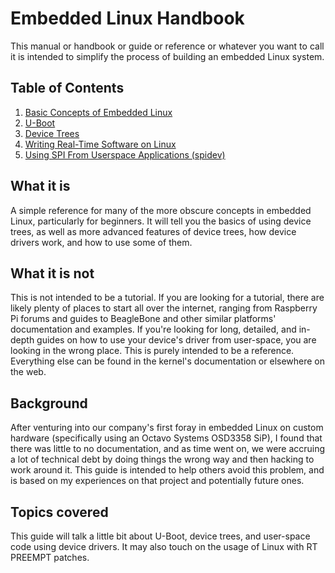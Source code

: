 <!-- vim: set spell spelllang=en_us: -->

# Embedded Linux Handbook

This manual or handbook or guide or reference or whatever you want to call it is
intended to simplify the process of building an embedded Linux system.

## Table of Contents

1. [Basic Concepts of Embedded Linux](basics.md)
2. [U-Boot](u-boot.md)
4. [Device Trees](device-tree.md)
5. [Writing Real-Time Software on Linux](rt-software.md)
6. [Using SPI From Userspace Applications (spidev)](spidev.md)

## What it is

A simple reference for many of the more obscure concepts in embedded Linux,
particularly for beginners. It will tell you the basics of using device trees,
as well as more advanced features of device trees, how device drivers work, and
how to use some of them.

## What it is not

This is not intended to be a tutorial. If you are looking for a tutorial, there
are likely plenty of places to start all over the internet, ranging from
Raspberry Pi forums and guides to BeagleBone and other similar platforms'
documentation and examples. If you're looking for long, detailed, and in-depth
guides on how to use your device's driver from user-space, you are looking in
the wrong place. This is purely intended to be a reference. Everything else can
be found in the kernel's documentation or elsewhere on the web.

## Background

After venturing into our company's first foray in embedded Linux on custom
hardware (specifically using an Octavo Systems OSD3358 SiP), I found that there
was little to no documentation, and as time went on, we were accruing a lot of
technical debt by doing things the wrong way and then hacking to work around it.
This guide is intended to help others avoid this problem, and is based on my
experiences on that project and potentially future ones.

## Topics covered

This guide will talk a little bit about U-Boot, device trees, and user-space
code using device drivers. It may also touch on the usage of Linux with RT
PREEMPT patches.


